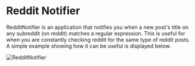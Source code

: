 Reddit Notifier
==============

RedditNotifier is an application that notifies you when a new post's title on any subreddit (on reddit) matches a regular expression. This is useful for when you are constantly checking reddit for the same type of reddit posts. A simple example showing how it can be useful is displayed below.

![RedditNotifier](http://i.imgur.com/WUCdQKw.png)
